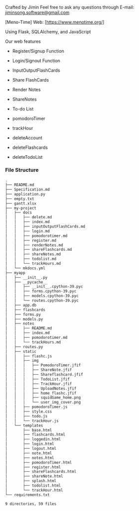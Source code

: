 Crafted by Jimin
Feel free to ask any questions through E-mail: jiminsong.software@gmail.com

[Meno-Time]
Web: [https://www.menotime.org/]

Using Flask, SQLAlchemy, and JavaScript

Our web features

  - Register/Signup Function

  - Login/Signout Function

  - InputOutputFlashCards

  - Share FlashCards

  - Render Notes

  - ShareNotes

  - To-do List

  - pomodoroTimer

  - trackHour

  - deleteAccount

  - deleteFlashcards

  - deleteTodoList

### File Structure
```html
.
├── README.md
├── Specification.md
├── application.py
├── empty.txt
├── gantt.xlsx
├── my-project
│   ├── docs
│   │   ├── delete.md
│   │   ├── index.md
│   │   ├── inputOutputFlashCards.md
│   │   ├── login.md
│   │   ├── pomodorotimer.md
│   │   ├── register.md
│   │   ├── renderNotes.md
│   │   ├── shareFlashcards.md
│   │   ├── shareNotes.md
│   │   ├── todolist.md
│   │   └── trackHours.md
│   └── mkdocs.yml
├── myapp
│   ├── __init__.py
│   ├── __pycache__
│   │   ├── __init__.cpython-39.pyc
│   │   ├── forms.cpython-39.pyc
│   │   ├── models.cpython-39.pyc
│   │   └── routes.cpython-39.pyc
│   ├── app.db
│   ├── flashcards
│   ├── forms.py
│   ├── models.py
│   ├── notes
│   │   ├── README.md
│   │   ├── index.md
│   │   ├── pomodorotimer.md
│   │   └── trackHours.md
│   ├── routes.py
│   ├── static
│   │   ├── flashc.js
│   │   ├── img
│   │   │   ├── PomodoroTimer.jfif
│   │   │   ├── ShareNote.jfif
│   │   │   ├── Shareflashcard.jfif
│   │   │   ├── TodoList.jfif
│   │   │   ├── TrackHour.jfif
│   │   │   ├── UploadNotes.jfif
│   │   │   ├── home_flashc.jfif
│   │   │   ├── squidGame_home.png
│   │   │   └── user_img_cover.png
│   │   ├── pomodoroTimer.js
│   │   ├── style.css
│   │   ├── todo.js
│   │   └── trackHour.js
│   └── templates
│       ├── base.html
│       ├── flashcards.html
│       ├── loggedin.html
│       ├── login.html
│       ├── logout.html
│       ├── note.html
│       ├── notes.html
│       ├── pomodoroTimer.html
│       ├── register.html
│       ├── shareFlashcards.html
│       ├── shareNote.html
│       ├── splash.html
│       ├── todolist.html
│       └── trackHour.html
└── requirements.txt

9 directories, 59 files
```
